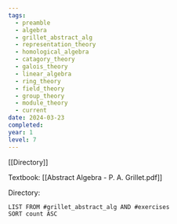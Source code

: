 ```yaml
---
tags:
  - preamble
  - algebra
  - grillet_abstract_alg
  - representation_theory
  - homological_algebra
  - catagory_theory
  - galois_theory
  - linear_algebra
  - ring_theory
  - field_theory
  - group_theory
  - module_theory
  - current
date: 2024-03-23
completed: 
year: 1
level: 7
---
```

[[Directory]]

Textbook:
[[Abstract Algebra - P. A. Grillet.pdf]]

Directory:
```dataview
LIST FROM #grillet_abstract_alg AND #exercises 
SORT count ASC
```
